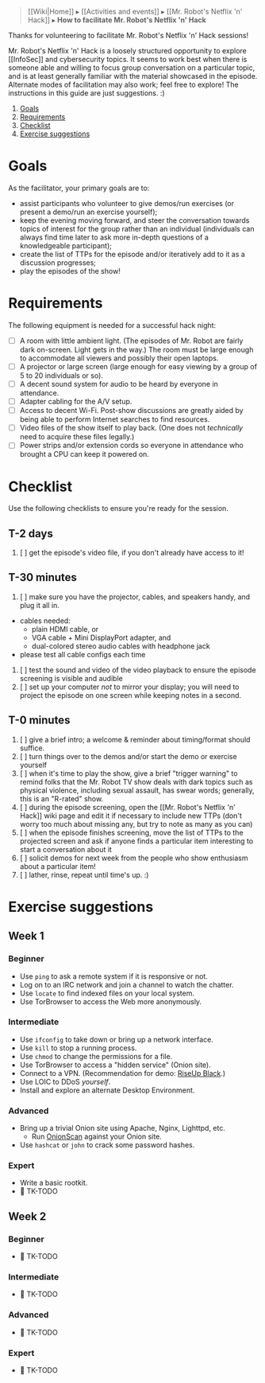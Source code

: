 > [[Wiki|Home]] ▸ [[Activities and events]] ▸ [[Mr. Robot's Netflix 'n' Hack]] ▸ **How to facilitate Mr. Robot's Netflix 'n' Hack**

Thanks for volunteering to facilitate Mr. Robot's Netflix 'n' Hack sessions!

Mr. Robot's Netflix 'n' Hack is a loosely structured opportunity to explore [[InfoSec]] and cybersecurity topics. It seems to work best when there is someone able and willing to focus group conversation on a particular topic, and is at least generally familiar with the material showcased in the episode. Alternate modes of facilitation may also work; feel free to explore! The instructions in this guide are just suggestions. :)

1. [Goals](#goals)
1. [Requirements](#requirements)
1. [Checklist](#checklist)
1. [Exercise suggestions](#exercise-suggestions)

# Goals

As the facilitator, your primary goals are to:

* assist participants who volunteer to give demos/run exercises (or present a demo/run an exercise yourself);
* keep the evening moving forward, and steer the conversation towards topics of interest for the group rather than an individual (individuals can always find time later to ask more in-depth questions of a knowledgeable participant);
* create the list of TTPs for the episode and/or iteratively add to it as a discussion progresses;
* play the episodes of the show!

# Requirements

The following equipment is needed for a successful hack night:

* [ ] A room with little ambient light. (The episodes of Mr. Robot are fairly dark on-screen. Light gets in the way.) The room must be large enough to accommodate all viewers and possibly their open laptops.
* [ ] A projector or large screen (large enough for easy viewing by a group of 5 to 20 individuals or so).
* [ ] A decent sound system for audio to be heard by everyone in attendance.
* [ ] Adapter cabling for the A/V setup.
* [ ] Access to decent Wi-Fi. Post-show discussions are greatly aided by being able to perform Internet searches to find resources.
* [ ] Video files of the show itself to play back. (One does not *technically* need to acquire these files legally.)
* [ ] Power strips and/or extension cords so everyone in attendance who brought a CPU can keep it powered on.

# Checklist

Use the following checklists to ensure you're ready for the session.

## T-2 days

1. [ ] get the episode's video file, if you don't already have access to it!

## T-30 minutes

1. [ ] make sure you have the projector, cables, and speakers handy, and plug it all in.
  * cables needed:
    * plain HDMI cable, or
    * VGA cable + Mini DisplayPort adapter, and
    * dual-colored stereo audio cables with headphone jack
  * please test all cable configs each time
1. [ ] test the sound and video of the video playback to ensure the episode screening is visible and audible
1. [ ] set up your computer *not* to mirror your display; you will need to project the episode on one screen while keeping notes in a second.

## T-0 minutes

1. [ ] give a brief intro; a welcome & reminder about timing/format should suffice.
1. [ ] turn things over to the demos and/or start the demo or exercise yourself
1. [ ] when it's time to play the show, give a brief "trigger warning" to remind folks that the Mr. Robot TV show deals with dark topics such as physical violence, including sexual assault, has swear words; generally, this is an "R-rated" show.
1. [ ] during the episode screening, open the [[Mr. Robot's Netflix 'n' Hack]] wiki page and edit it if necessary to include new TTPs (don't worry too much about missing any, but try to note as many as you can)
1. [ ] when the episode finishes screening, move the list of TTPs to the projected screen and ask if anyone finds a particular item interesting to start a conversation about it
1. [ ] solicit demos for next week from the people who show enthusiasm about a particular item!
1. [ ] lather, rinse, repeat until time's up. :)

# Exercise suggestions

## Week 1

### Beginner

* Use `ping` to ask a remote system if it is responsive or not.
* Log on to an IRC network and join a channel to watch the chatter.
* Use `locate` to find indexed files on your local system.
* Use TorBrowser to access the Web more anonymously.

### Intermediate

* Use `ifconfig` to take down or bring up a network interface.
* Use `kill` to stop a running process.
* Use `chmod` to change the permissions for a file.
* Use TorBrowser to access a "hidden service" (Onion site).
* Connect to a VPN. (Recommendation for demo: [RiseUp Black](https://riseup.net/en/vpn).)
* Use LOIC to DDoS *yourself*.
* Install and explore an alternate Desktop Environment.

### Advanced

* Bring up a trivial Onion site using Apache, Nginx, Lighttpd, etc.
  * Run [OnionScan](https://onionscan.org/) against your Onion site.
* Use `hashcat` or `john` to crack some password hashes.

### Expert

* Write a basic rootkit.
* 🚧 TK-TODO

## Week 2

### Beginner

* 🚧 TK-TODO

### Intermediate

* 🚧 TK-TODO

### Advanced

* 🚧 TK-TODO

### Expert

* 🚧 TK-TODO